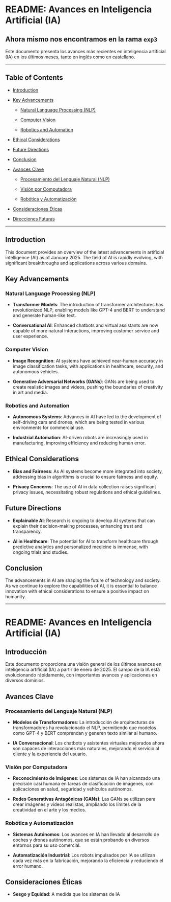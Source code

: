 # README: Avances en Inteligencia Artificial (IA)


## Ahora mismo nos encontramos en la rama `exp3`


Este documento presenta los avances más recientes en inteligencia artificial (IA) en los últimos meses, tanto en inglés como en castellano.


---


## Table of Contents


- [Introduction](#introduction)

- [Key Advancements](#key-advancements)

   - [Natural Language Processing (NLP)](#natural-language-processing-nlp)

   - [Computer Vision](#computer-vision)

   - [Robotics and Automation](#robotics-and-automation)

- [Ethical Considerations](#ethical-considerations)

- [Future Directions](#future-directions)

- [Conclusion](#conclusion)

- [Avances Clave](#avances-clave)

   - [Procesamiento del Lenguaje Natural (NLP)](#procesamiento-del-lenguaje-natural-nlp)

   - [Visión por Computadora](#visión-por-computadora)

   - [Robótica y Automatización](#robótica-y-automatización)

- [Consideraciones Éticas](#consideraciones-éticas)

- [Direcciones Futuras](#direcciones-futuras)


---


## Introduction


This document provides an overview of the latest advancements in artificial intelligence (AI) as of January 2025. The field of AI is rapidly evolving, with significant breakthroughs and applications across various domains.


## Key Advancements


### Natural Language Processing (NLP)


- **Transformer Models**: The introduction of transformer architectures has revolutionized NLP, enabling models like GPT-4 and BERT to understand and generate human-like text.

- **Conversational AI**: Enhanced chatbots and virtual assistants are now capable of more natural interactions, improving customer service and user experience.


### Computer Vision


- **Image Recognition**: AI systems have achieved near-human accuracy in image classification tasks, with applications in healthcare, security, and autonomous vehicles.

- **Generative Adversarial Networks (GANs)**: GANs are being used to create realistic images and videos, pushing the boundaries of creativity in art and media.


### Robotics and Automation


- **Autonomous Systems**: Advances in AI have led to the development of self-driving cars and drones, which are being tested in various environments for commercial use.

- **Industrial Automation**: AI-driven robots are increasingly used in manufacturing, improving efficiency and reducing human error.


## Ethical Considerations


- **Bias and Fairness**: As AI systems become more integrated into society, addressing bias in algorithms is crucial to ensure fairness and equity.

- **Privacy Concerns**: The use of AI in data collection raises significant privacy issues, necessitating robust regulations and ethical guidelines.


## Future Directions


- **Explainable AI**: Research is ongoing to develop AI systems that can explain their decision-making processes, enhancing trust and transparency.

- **AI in Healthcare**: The potential for AI to transform healthcare through predictive analytics and personalized medicine is immense, with ongoing trials and studies.


## Conclusion


The advancements in AI are shaping the future of technology and society. As we continue to explore the capabilities of AI, it is essential to balance innovation with ethical considerations to ensure a positive impact on humanity.


---


# README: Avances en Inteligencia Artificial (IA)


## Introducción


Este documento proporciona una visión general de los últimos avances en inteligencia artificial (IA) a partir de enero de 2025. El campo de la IA está evolucionando rápidamente, con importantes avances y aplicaciones en diversos dominios.


## Avances Clave


### Procesamiento del Lenguaje Natural (NLP)


- **Modelos de Transformadores**: La introducción de arquitecturas de transformadores ha revolucionado el NLP, permitiendo que modelos como GPT-4 y BERT comprendan y generen texto similar al humano.

- **IA Conversacional**: Los chatbots y asistentes virtuales mejorados ahora son capaces de interacciones más naturales, mejorando el servicio al cliente y la experiencia del usuario.


### Visión por Computadora


- **Reconocimiento de Imágenes**: Los sistemas de IA han alcanzado una precisión casi humana en tareas de clasificación de imágenes, con aplicaciones en salud, seguridad y vehículos autónomos.

- **Redes Generativas Antagónicas (GANs)**: Las GANs se utilizan para crear imágenes y videos realistas, ampliando los límites de la creatividad en el arte y los medios.


### Robótica y Automatización


- **Sistemas Autónomos**: Los avances en IA han llevado al desarrollo de coches y drones autónomos, que se están probando en diversos entornos para su uso comercial.

- **Automatización Industrial**: Los robots impulsados por IA se utilizan cada vez más en la fabricación, mejorando la eficiencia y reduciendo el error humano.


## Consideraciones Éticas


- **Sesgo y Equidad**: A medida que los sistemas de IA